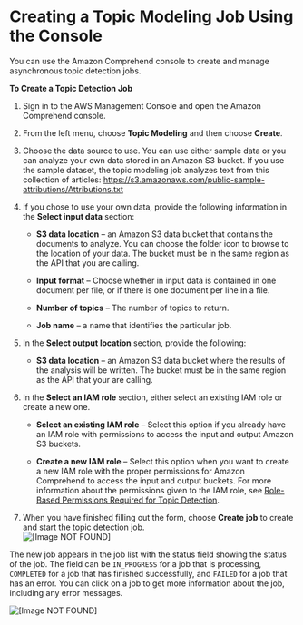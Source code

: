 # Creating a Topic Modeling Job Using the Console<a name="getting-started-console-topics"></a>

You can use the Amazon Comprehend console to create and manage asynchronous topic detection jobs\.

**To Create a Topic Detection Job**

1. Sign in to the AWS Management Console and open the Amazon Comprehend console\.

1. From the left menu, choose **Topic Modeling** and then choose **Create**\.

1. Choose the data source to use\. You can use either sample data or you can analyze your own data stored in an Amazon S3 bucket\. If you use the sample dataset, the topic modeling job analyzes text from this collection of articles: [https://s3\.amazonaws\.com/public\-sample\-attributions/Attributions\.txt](https://s3.amazonaws.com/public-sample-attributions/Attributions.txt)

1. If you chose to use your own data, provide the following information in the **Select input data** section:

   + **S3 data location** – an Amazon S3 data bucket that contains the documents to analyze\. You can choose the folder icon to browse to the location of your data\. The bucket must be in the same region as the API that you are calling\.

   + **Input format** – Choose whether in input data is contained in one document per file, or if there is one document per line in a file\.

   + **Number of topics** – The number of topics to return\.

   + **Job name** – a name that identifies the particular job\.

1. In the **Select output location** section, provide the following:

   + **S3 data location** – an Amazon S3 data bucket where the results of the analysis will be written\. The bucket must be in the same region as the API that your are calling\.

1. In the **Select an IAM role** section, either select an existing IAM role or create a new one\.

   + **Select an existing IAM role** – Select this option if you already have an IAM role with permissions to access the input and output Amazon S3 buckets\.

   + **Create a new IAM role** – Select this option when you want to create a new IAM role with the proper permissions for Amazon Comprehend to access the input and output buckets\. For more information about the permissions given to the IAM role, see [Role\-Based Permissions Required for Topic Detection](access-control-managing-permissions.md#auth-role-permissions)\.

1. When you have finished filling out the form, choose **Create job** to create and start the topic detection job\.  
![\[Image NOT FOUND\]](http://docs.aws.amazon.com/comprehend/latest/dg/images/gs-60.png)

The new job appears in the job list with the status field showing the status of the job\. The field can be `IN_PROGRESS` for a job that is processing, `COMPLETED` for a job that has finished successfully, and `FAILED` for a job that has an error\. You can click on a job to get more information about the job, including any error messages\.

![\[Image NOT FOUND\]](http://docs.aws.amazon.com/comprehend/latest/dg/images/gs-70.png)